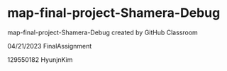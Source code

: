 # map-final-project-Shamera-Debug
map-final-project-Shamera-Debug created by GitHub Classroom

04/21/2023
FinalAssignment

129550182 HyunjnKim
